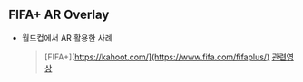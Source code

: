 ## FIFA+ AR Overlay
+ 월드컵에서 AR 활용한 사례
  > [FIFA+](https://kahoot.com/](https://www.fifa.com/fifaplus/)
  > [관련영상](https://twitter.com/ESPNFC/status/1598689787451424770?s=20&t=Rwc2WGCgAsRyVVJreZTEmg)